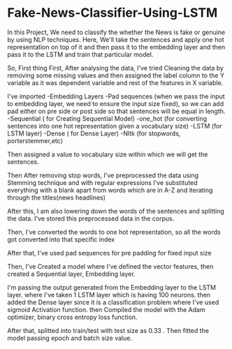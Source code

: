 # Fake-News-Classifier-Using-LSTM

In this Project, We need to classify the whether the News is fake or genuine by using NLP techniques.
Here, We'll take the sentences and apply one hot representation on top of it and then pass it to the embedding layer and then pass it to the LSTM and train that particular model.

So, First thing First, After analysing the data, I've tried Cleaning the data by removing some missing values
and then assigned the label column to the Y variable as it was dependent variable and rest of the features in X variable.

I've imported 
-Embedding Layers
-Pad sequences (when we pass the input to embedding layer, we need to ensure the input size fixed), so we can add pad either on pre side or post side so that sentences will be equal in length. 
-Sequential ( for Creating Sequential Model)
-one_hot (for converting sentences into one hot representation given a vocabulary size)
-LSTM (for LSTM layer)
-Dense ( for Dense Layer)
-Nltk (for stopwords, porterstemmer,etc)

Then assigned a value to vocabulary size within which we will get the sentences. 

Then After removing stop words, I've preprocessed the data using Stemming technique and with regular expressions I've substituted everything with a blank apart from words which are in A-Z and iterating through the titles(news headlines)

After this, I am also lowering down the words of the sentences and splitting the data.
I've stored this preprocessed data in the corpus. 

Then, I've converted the words to one hot representation, so all the words got converted into that specific index

After that, I've used pad sequences for pre padding for fixed input size

Then, I've Created a model where I've defined the vector features, then created a Sequential layer, Embedding layer.

I'm passing the output generated from the Embedding layer to the LSTM layer. where I've taken 1 LSTM layer which is having 100 neurons.
then added the Dense layer since it is a classification problem where I've used sigmoid Activation function.
then Compiled the model with the Adam optimizer, binary cross entropy loss function.

After that, splitted into train/test with test size as 0.33 . Then fitted the model passing epoch and batch size value. 
